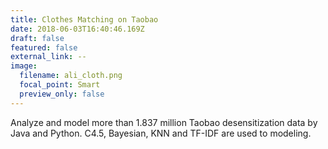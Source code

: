 ```yaml
---
title: Clothes Matching on Taobao
date: 2018-06-03T16:40:46.169Z
draft: false
featured: false
external_link: --
image:
  filename: ali_cloth.png
  focal_point: Smart
  preview_only: false
---
```

Analyze and model more than 1.837 million Taobao desensitization data by Java and Python. C4.5, Bayesian, KNN and TF-IDF are used to modeling.